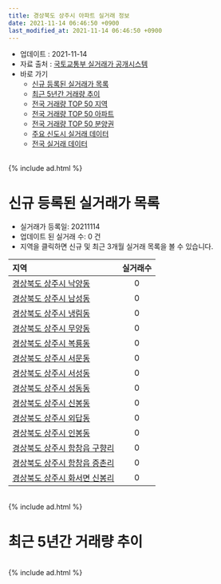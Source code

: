 ```yaml
---
title: 경상북도 상주시 아파트 실거래 정보
date: 2021-11-14 06:46:50 +0900
last_modified_at: 2021-11-14 06:46:50 +0900
---
```


* 업데이트 : 2021-11-14
* 자료 출처 : [국토교통부 실거래가 공개시스템](http://rt.molit.go.kr)
* 바로 가기
    * [신규 등록된 실거래가 목록](#신규-등록된-실거래가-목록)
    * [최근 5년간 거래량 추이](#최근-5년간-거래량-추이)
    * [전국 거래량 TOP 50 지역](https://inasie.github.io/apt-trade-info/최근-3개월-전국에서-가장-거래가-많이-발생한-지역)
    * [전국 거래량 TOP 50 아파트](https://inasie.github.io/apt-trade-info/최근-3개월-전국에서-가장-거래가-많이-발생한-아파트)
    * [전국 거래량 TOP 50 분양권](https://inasie.github.io/apt-trade-info/최근-3개월-전국에서-가장-거래가-많이-발생한-분양권)
    * [주요 신도시 실거래 데이터](https://inasie.github.io/apt-trade-info/주요-신도시)
    * [전국 실거래 데이터](https://inasie.github.io/apt-trade-info/전국)

<br>
{% include ad.html %}
<br>

# 신규 등록된 실거래가 목록
* 실거래가 등록일: 20211114
* 업데이트 된 실거래 수: 0 건
* 지역을 클릭하면 신규 및 최근 3개월 실거래 목록을 볼 수 있습니다.


|지역|실거래수|
|:---|:---:|
|[경상북도 상주시 낙양동](https://inasie.github.io/apt-trade-info/경상북도-상주시-낙양동)|0|
|[경상북도 상주시 남성동](https://inasie.github.io/apt-trade-info/경상북도-상주시-남성동)|0|
|[경상북도 상주시 냉림동](https://inasie.github.io/apt-trade-info/경상북도-상주시-냉림동)|0|
|[경상북도 상주시 무양동](https://inasie.github.io/apt-trade-info/경상북도-상주시-무양동)|0|
|[경상북도 상주시 복룡동](https://inasie.github.io/apt-trade-info/경상북도-상주시-복룡동)|0|
|[경상북도 상주시 서문동](https://inasie.github.io/apt-trade-info/경상북도-상주시-서문동)|0|
|[경상북도 상주시 서성동](https://inasie.github.io/apt-trade-info/경상북도-상주시-서성동)|0|
|[경상북도 상주시 성동동](https://inasie.github.io/apt-trade-info/경상북도-상주시-성동동)|0|
|[경상북도 상주시 신봉동](https://inasie.github.io/apt-trade-info/경상북도-상주시-신봉동)|0|
|[경상북도 상주시 외답동](https://inasie.github.io/apt-trade-info/경상북도-상주시-외답동)|0|
|[경상북도 상주시 인봉동](https://inasie.github.io/apt-trade-info/경상북도-상주시-인봉동)|0|
|[경상북도 상주시 함창읍 구향리](https://inasie.github.io/apt-trade-info/경상북도-상주시-함창읍-구향리)|0|
|[경상북도 상주시 함창읍 증촌리](https://inasie.github.io/apt-trade-info/경상북도-상주시-함창읍-증촌리)|0|
|[경상북도 상주시 화서면 신봉리](https://inasie.github.io/apt-trade-info/경상북도-상주시-화서면-신봉리)|0|


<br>
{% include ad.html %}
<br>

# 최근 5년간 거래량 추이


<div style="width:100%;">
    <canvas id="deal_progress" height="200"></canvas>
</div>

<script>
new Chart(document.getElementById("deal_progress"), {
    type: 'line',
    data: {
        labels: ['201611','201612','201701','201702','201703','201704','201705','201706','201707','201708','201709','201710','201711','201712','201801','201802','201803','201804','201805','201806','201807','201808','201809','201810','201811','201812','201901','201902','201903','201904','201905','201906','201907','201908','201909','201910','201911','201912','202001','202002','202003','202004','202005','202006','202007','202008','202009','202010','202011','202012','202101','202102','202103','202104','202105','202106','202107','202108','202109','202110','202111'],
        datasets: [{
            label: '매매',
            pointRadius: 1,
            data: [40, 33, 32, 41, 43, 40, 65, 69, 40, 49, 49, 65, 42, 54, 71, 57, 118, 59, 69, 43, 38, 38, 34, 48, 49, 43, 39, 44, 45, 35, 38, 39, 53, 41, 36, 61, 44, 61, 66, 69, 41, 49, 56, 67, 80, 56, 57, 56, 62, 97, 75, 75, 76, 137, 137, 89, 61, 73, 81, 90, 18],
            borderColor: "rgba(255, 201, 14, 1)",
            backgroundColor: "rgba(255, 201, 14, 0.5)",
            fill: false,
            lineTension: 0
        },{
            label: '전월세',
            pointRadius: 1,
            data: [11, 5, 12, 16, 11, 14, 8, 17, 13, 16, 16, 6, 14, 10, 17, 28, 13, 9, 10, 21, 13, 17, 11, 9, 9, 12, 18, 11, 14, 9, 6, 8, 7, 9, 3, 14, 5, 11, 19, 32, 7, 5, 13, 17, 20, 4, 5, 17, 15, 19, 12, 24, 9, 30, 10, 9, 7, 9, 14, 22, 3],
            borderColor: "rgba(0, 141, 185, 1)",
            backgroundColor: "rgba(0, 141, 185, 0.5)",
            fill: false,
            lineTension: 0
        }
        ]
    },
    options: {
        responsive: true,
        title: {
            display: false
        },
        tooltips: {
            mode: 'index',
            intersect: false
        },
        hover: {
            mode: 'nearest',
            intersect: true
        },
        scales: {
            xAxes: [{
                display: true,
                scaleLabel: {
                    display: true,
                    labelString: '년/월'
                }
            }],
            yAxes: [{
                display: true,
                ticks: {
                    suggestedMin: 0,
                },
                scaleLabel: {
                    display: true,
                    labelString: '실거래 수'
                }
            }]
        }
    }
});

</script>


<br>
{% include ad.html %}
<br>

